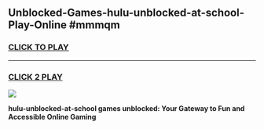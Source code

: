 
## Unblocked-Games-hulu-unblocked-at-school-Play-Online #mmmqm
<h3>
<a href="https://news.freeplayer.one?title=hulu-unblocked-at-school&ref=3">CLICK TO PLAY</a></h3>
<hr>

<h3>
<a href="https://news.freeplayer.one?title=hulu-unblocked-at-school&ref=3">CLICK 2 PLAY</a>
  
</h3>

<a href="https://news.freeplayer.one?title=hulu-unblocked-at-school&ref=3"><img src="https://clearcache.store/games.png"></a>


**hulu-unblocked-at-school games unblocked: Your Gateway to Fun and Accessible Online Gaming**
